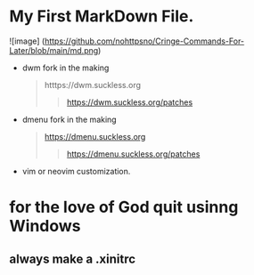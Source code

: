 <!--
Learning Markdown syntax
-->
# My First **MarkDown** File.
![image] (https://github.com/nohttpsno/Cringe-Commands-For-Later/blob/main/md.png)
- dwm fork in the making
  > htttps://dwm.suckless.org
  >> https://dwm.suckless.org/patches
- dmenu fork in the making
  > https://dmenu.suckless.org
  >> https://dmenu.suckless.org/patches
- vim or neovim customization.
  
# for the love of God quit usinng Windows
## always make a .xinitrc
